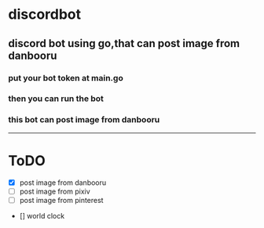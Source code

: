 # discordbot
## discord bot using go,that can post image from danbooru

### put your bot token at main.go
### then you can run the bot
### this bot can post image from danbooru
---
# ToDO
- [x] post image from danbooru
- [ ] post image from pixiv
- [ ] post image from pinterest
- [] world clock

